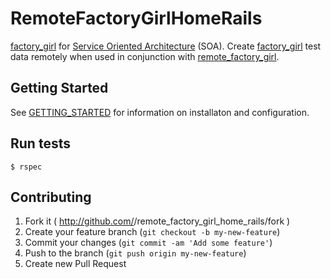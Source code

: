# RemoteFactoryGirlHomeRails

[factory_girl](https://github.com/thoughtbot/factory_girl) for [Service Oriented Architecture](http://en.wikipedia.org/wiki/Service-oriented_architecture) (SOA). Create [factory_girl](https://github.com/thoughtbot/factory_girl) test data remotely when used in conjunction with [remote_factory_girl](https://github.com/tdouce/remote_factory_girl).

## Getting Started

See [GETTING_STARTED](https://github.com/tdouce/remote_factory_girl/wiki/Getting-Started) for information on installaton and configuration.


## Run tests


    $ rspec


## Contributing

1. Fork it ( http://github.com/<my-github-username>/remote_factory_girl_home_rails/fork )
2. Create your feature branch (`git checkout -b my-new-feature`)
3. Commit your changes (`git commit -am 'Add some feature'`)
4. Push to the branch (`git push origin my-new-feature`)
5. Create new Pull Request
